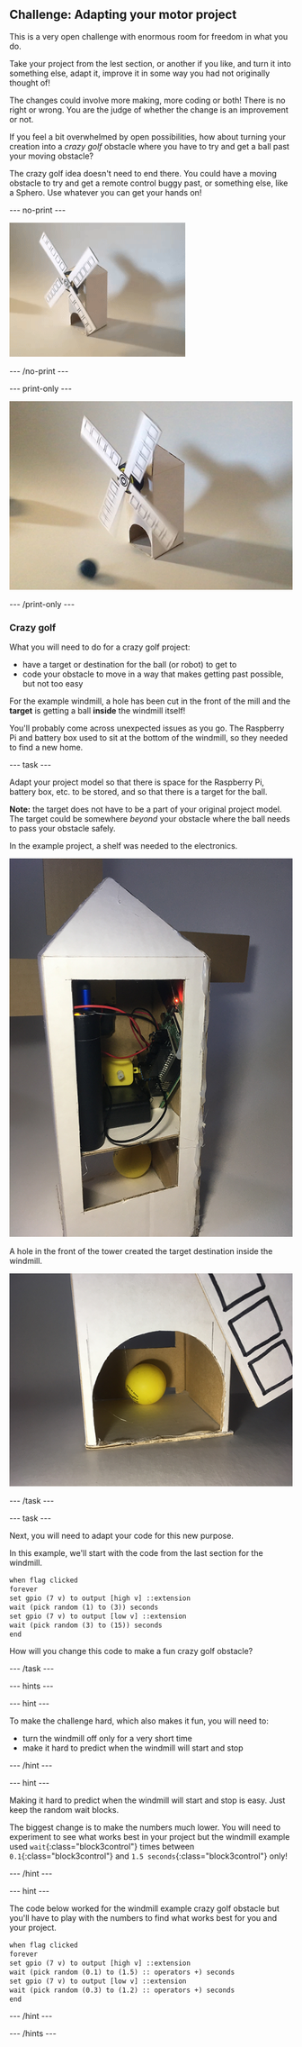 ## Challenge: Adapting your motor project

This is a very open challenge with enormous room for freedom in what you do. 

Take your project from the lest section, or another if you like, and turn it into something else, adapt it, improve it in some way you had not originally thought of!

The changes could involve more making, more coding or both! There is no right or wrong. You are the judge of whether the change is an improvement or not.

If you feel a bit overwhelmed by open possibilities, how about turning your creation into a _crazy golf_ obstacle where you have to try and get a ball past your moving obstacle?

The crazy golf idea doesn't need to end there. You could have a moving obstacle to try and get a remote control buggy past, or something else, like a Sphero. Use whatever you can get your hands on!

--- no-print ---

![A crazy golf windmill](images/adaptation_windmill.gif)

--- /no-print ---

--- print-only ---

![A crazy golf windmill](images/adaptation_windmill.png)

--- /print-only ---

### Crazy golf

What you will need to do for a crazy golf project:
+ have a target or destination for the ball (or robot) to get to
+ code your obstacle to move in a way that makes getting past possible, but not too easy

For the example windmill, a hole has been cut in the front of the mill and the **target** is getting a ball **inside** the windmill itself!

You'll probably come across unexpected issues as you go. The Raspberry Pi and battery box used to sit at the bottom of the windmill, so they needed to find a new home.

--- task ---

Adapt your project model so that there is space for the Raspberry Pi, battery box, etc. to be stored, and so that there is a target for the ball. 

**Note:** the target does not have to be a part of your original project model. The target could be somewhere _beyond_ your obstacle where the ball needs to pass your obstacle safely.

In the example project, a shelf was needed to the electronics.

![A shelf for the Pi](images/adaptation_shelf.png)

A hole in the front of the tower created the target destination inside the windmill.

![Doorway to target](images/adaptation_hole.png)

--- /task ---

--- task ---

Next, you will need to adapt your code for this new purpose.

In this example, we'll start with the code from the last section for the windmill.

```blocks3
when flag clicked
forever
set gpio (7 v) to output [high v] ::extension
wait (pick random (1) to (3)) seconds
set gpio (7 v) to output [low v] ::extension
wait (pick random (3) to (15)) seconds
end
```

How will you change this code to make a fun crazy golf obstacle?

--- /task ---

--- hints ---

--- hint ---

To make the challenge hard, which also makes it fun, you will need to:

+ turn the windmill off only for a very short time
+ make it hard to predict when the windmill will start and stop

--- /hint ---

--- hint ---

Making it hard to predict when the windmill will start and stop is easy. Just keep the random wait blocks.

The biggest change is to make the numbers much lower. You will need to experiment to see what works best in your project but the windmill example used `wait`{:class="block3control"} times between `0.1`{:class="block3control"} and `1.5 seconds`{:class="block3control"} only!

--- /hint ---

--- hint ---

The code below worked for the windmill example crazy golf obstacle but you'll have to play with the numbers to find what works best for you and your project.

```blocks3
when flag clicked
forever
set gpio (7 v) to output [high v] ::extension
wait (pick random (0.1) to (1.5) :: operators +) seconds
set gpio (7 v) to output [low v] ::extension
wait (pick random (0.3) to (1.2) :: operators +) seconds
end
```

--- /hint ---

--- /hints ---
